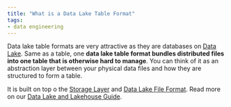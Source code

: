 ```yaml
---
title: "What is a Data Lake Table Format"
tags:
- data engineering
---
```

Data lake table formats are very attractive as they are databases on [Data Lake](term/Data%20Lake.md). Same as a table, one **data lake table format bundles distributed files into one table that is otherwise hard to manage**. You can think of it as an abstraction layer between your physical data files and how they are structured to form a table.

It is built on top o the [Storage Layer](term/Storage%20Layer.md) and [Data Lake File Format](term/Data%20Lake%20File%20Format.md). Read more on our [Data Lake and Lakehouse Guide](https://airbyte.com/blog/data-lake-lakehouse-guide-powered-by-table-formats-delta-lake-iceberg-hudi).
 
